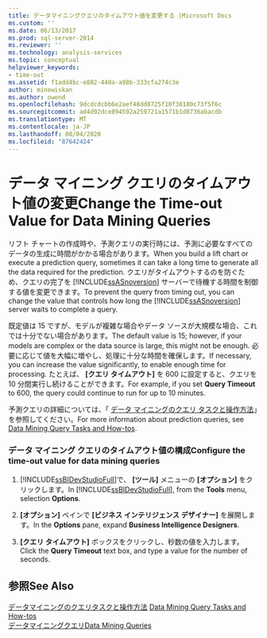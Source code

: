 ```yaml
---
title: データマイニングクエリのタイムアウト値を変更する |Microsoft Docs
ms.custom: ''
ms.date: 06/13/2017
ms.prod: sql-server-2014
ms.reviewer: ''
ms.technology: analysis-services
ms.topic: conceptual
helpviewer_keywords:
- time-out
ms.assetid: f1add4bc-e882-440a-a98b-333cfa274c3e
author: minewiskan
ms.author: owend
ms.openlocfilehash: 9dcdcdcbb6e2aef48dd8725f10f38180c73f5f6c
ms.sourcegitcommit: ad4d92dce894592a259721a1571b1d8736abacdb
ms.translationtype: MT
ms.contentlocale: ja-JP
ms.lasthandoff: 08/04/2020
ms.locfileid: "87642424"
---
```

# <a name="change-the-time-out-value-for-data-mining-queries"></a><span data-ttu-id="2cece-102">データ マイニング クエリのタイムアウト値の変更</span><span class="sxs-lookup"><span data-stu-id="2cece-102">Change the Time-out Value for Data Mining Queries</span></span>
  <span data-ttu-id="2cece-103">リフト チャートの作成時や、予測クエリの実行時には、予測に必要なすべてのデータの生成に時間がかかる場合があります。</span><span class="sxs-lookup"><span data-stu-id="2cece-103">When you build a lift chart or execute a prediction query, sometimes it can take a long time to generate all the data required for the prediction.</span></span> <span data-ttu-id="2cece-104">クエリがタイムアウトするのを防ぐため、クエリの完了を [!INCLUDE[ssASnoversion](../../includes/ssasnoversion-md.md)] サーバーで待機する時間を制御する値を変更できます。</span><span class="sxs-lookup"><span data-stu-id="2cece-104">To prevent the query from timing out, you can change the value that controls how long the [!INCLUDE[ssASnoversion](../../includes/ssasnoversion-md.md)] server waits to complete a query.</span></span>  
  
 <span data-ttu-id="2cece-105">既定値は 15 ですが、モデルが複雑な場合やデータ ソースが大規模な場合、これでは十分でない場合があります。</span><span class="sxs-lookup"><span data-stu-id="2cece-105">The default value is 15; however, if your models are complex or the data source is large, this might not be enough.</span></span> <span data-ttu-id="2cece-106">必要に応じて値を大幅に増やし、処理に十分な時間を確保します。</span><span class="sxs-lookup"><span data-stu-id="2cece-106">If necessary, you can increase the value significantly, to enable enough time for processing.</span></span> <span data-ttu-id="2cece-107">たとえば、 **[クエリ タイムアウト]** を 600 に設定すると、クエリを 10 分間実行し続けることができます。</span><span class="sxs-lookup"><span data-stu-id="2cece-107">For example, if you set **Query Timeout** to 600, the query could continue to run for up to 10 minutes.</span></span>  
  
 <span data-ttu-id="2cece-108">予測クエリの詳細については、「 [データ マイニングのクエリ タスクと操作方法](data-mining-query-tasks-and-how-tos.md)」を参照してください。</span><span class="sxs-lookup"><span data-stu-id="2cece-108">For more information about prediction queries, see [Data Mining Query Tasks and How-tos](data-mining-query-tasks-and-how-tos.md).</span></span>  
  
### <a name="configure-the-time-out-value-for-data-mining-queries"></a><span data-ttu-id="2cece-109">データ マイニング クエリのタイムアウト値の構成</span><span class="sxs-lookup"><span data-stu-id="2cece-109">Configure the time-out value for data mining queries</span></span>  
  
1.  <span data-ttu-id="2cece-110">[!INCLUDE[ssBIDevStudioFull](../../includes/ssbidevstudiofull-md.md)]で、 **[ツール]** メニューの **[オプション]** をクリックします。</span><span class="sxs-lookup"><span data-stu-id="2cece-110">In [!INCLUDE[ssBIDevStudioFull](../../includes/ssbidevstudiofull-md.md)], from the **Tools** menu, selection **Options**.</span></span>  
  
2.  <span data-ttu-id="2cece-111">**[オプション]** ペインで **[ビジネス インテリジェンス デザイナー]** を展開します。</span><span class="sxs-lookup"><span data-stu-id="2cece-111">In the **Options** pane, expand **Business Intelligence Designers**.</span></span>  
  
3.  <span data-ttu-id="2cece-112">**[クエリ タイムアウト]** ボックスをクリックし、秒数の値を入力します。</span><span class="sxs-lookup"><span data-stu-id="2cece-112">Click the **Query Timeout** text box, and type a value for the number of seconds.</span></span>  
  
## <a name="see-also"></a><span data-ttu-id="2cece-113">参照</span><span class="sxs-lookup"><span data-stu-id="2cece-113">See Also</span></span>  
 <span data-ttu-id="2cece-114">[データマイニングのクエリタスクと操作方法](data-mining-query-tasks-and-how-tos.md) </span><span class="sxs-lookup"><span data-stu-id="2cece-114">[Data Mining Query Tasks and How-tos](data-mining-query-tasks-and-how-tos.md) </span></span>  
 [<span data-ttu-id="2cece-115">データマイニングクエリ</span><span class="sxs-lookup"><span data-stu-id="2cece-115">Data Mining Queries</span></span>](data-mining-queries.md)  
  
  
